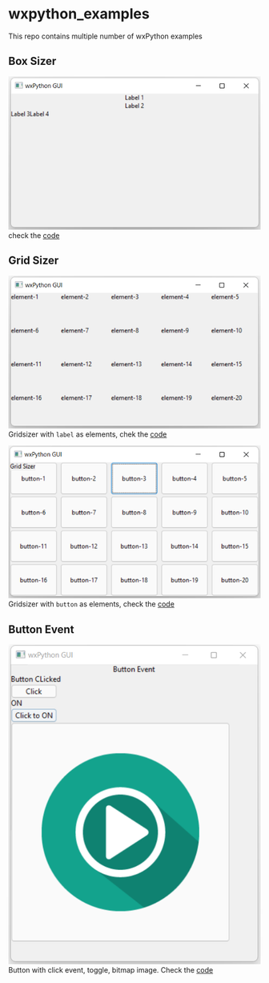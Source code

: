 # wxpython_examples
This repo contains multiple number of wxPython examples

## Box Sizer 
![Image of Box Sizer](./screenshots/boxsizer.PNG)  
check the [code](https://github.com/tm-sanjay/wxpython_examples/blob/f05ef1e9451f21a5fc4da00003ddb926963e1ac6/main.py#L10-L27)  

## Grid Sizer
![Image of Grid Sizer](./screenshots/gridsizer.PNG)  
Gridsizer with `label` as elements, chek the [code](https://github.com/tm-sanjay/wxpython_examples/blob/f05ef1e9451f21a5fc4da00003ddb926963e1ac6/main.py#L37-L44)

![Image of Grid Sizer](./screenshots/gridsizer1.PNG)  
Gridsizer with `button` as elements, check the [code](https://github.com/tm-sanjay/wxpython_examples/blob/f05ef1e9451f21a5fc4da00003ddb926963e1ac6/main.py#L46-L49)

## Button Event
![Image of Grid Sizer](./screenshots/button_event.PNG)  
Button with click event, toggle, bitmap image. Check the [code](https://github.com/tm-sanjay/wxpython_examples/blob/273e2a55d8ed96001d5521890d6603fecac8985a/main.py#L55-L92)